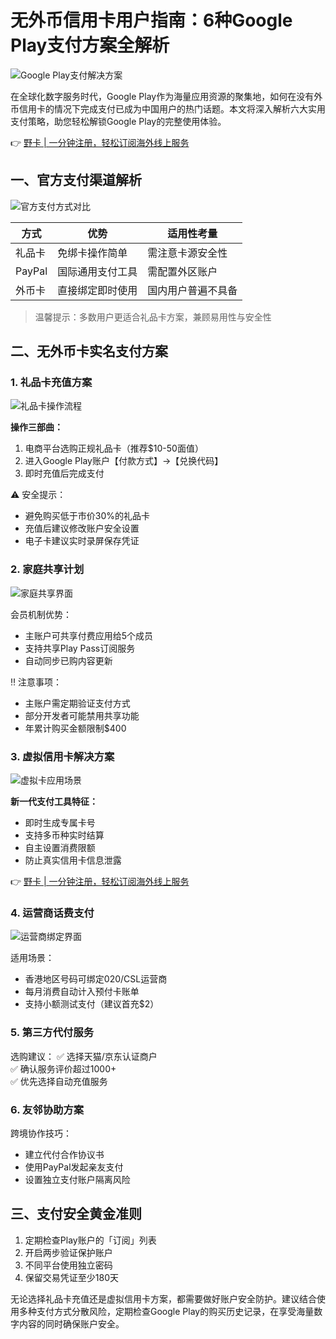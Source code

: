 # 无外币信用卡用户指南：6种Google Play支付方案全解析

![Google Play支付解决方案](https://bbtdd.com/wp-content/uploads/img/213958341027867.webp)

在全球化数字服务时代，Google Play作为海量应用资源的聚集地，如何在没有外币信用卡的情况下完成支付已成为中国用户的热门话题。本文将深入解析六大实用支付策略，助您轻松解锁Google Play的完整使用体验。

👉 [野卡 | 一分钟注册，轻松订阅海外线上服务](https://bbtdd.com/yeka)

## 一、官方支付渠道解析
![官方支付方式对比](https://bbtdd.com/wp-content/uploads/img/3275079873983.webp)

| 方式      | 优势               | 适用性考量           |
|-----------|--------------------|----------------------|
| 礼品卡    | 免绑卡操作简单     | 需注意卡源安全性     |
| PayPal    | 国际通用支付工具   | 需配置外区账户       |
| 外币卡    | 直接绑定即时使用   | 国内用户普遍不具备   |

> 温馨提示：多数用户更适合礼品卡方案，兼顾易用性与安全性

## 二、无外币卡实名支付方案

### 1. 礼品卡充值方案
![礼品卡操作流程](https://bbtdd.com/wp-content/uploads/img/07439017837805.webp)

**操作三部曲：**
1. 电商平台选购正规礼品卡（推荐$10-50面值）
2. 进入Google Play账户【付款方式】→【兑换代码】
3. 即时充值后完成支付

⚠️ 安全提示：
- 避免购买低于市价30%的礼品卡
- 充值后建议修改账户安全设置
- 电子卡建议实时录屏保存凭证

### 2. 家庭共享计划
![家庭共享界面](https://bbtdd.com/wp-content/uploads/img/211599406445662.webp)

会员机制优势：
- 主账户可共享付费应用给5个成员
- 支持共享Play Pass订阅服务
- 自动同步已购内容更新

‼️ 注意事项：
- 主账户需定期验证支付方式
- 部分开发者可能禁用共享功能
- 年累计购买金额限制$400

### 3. 虚拟信用卡解决方案
![虚拟卡应用场景](https://bbtdd.com/wp-content/uploads/img/1661691688383734.webp)

**新一代支付工具特征：**
- 即时生成专属卡号
- 支持多币种实时结算
- 自主设置消费限额
- 防止真实信用卡信息泄露

👉 [野卡 | 一分钟注册，轻松订阅海外线上服务](https://bbtdd.com/yeka)

### 4. 运营商话费支付
![运营商绑定界面](https://bbtdd.com/wp-content/uploads/img/660709264357627.webp)

适用场景：
- 香港地区号码可绑定020/CSL运营商
- 每月消费自动计入预付卡账单
- 支持小额测试支付（建议首充$2）

### 5. 第三方代付服务
选购建议：
✅ 选择天猫/京东认证商户  
✅ 确认服务评价超过1000+  
✅ 优先选择自动充值服务

### 6. 友邻协助方案
跨境协作技巧：
- 建立代付合作协议书
- 使用PayPal发起亲友支付
- 设置独立支付账户隔离风险

## 三、支付安全黄金准则
1. 定期检查Play账户的「订阅」列表
2. 开启两步验证保护账户
3. 不同平台使用独立密码
4. 保留交易凭证至少180天

无论选择礼品卡充值还是虚拟信用卡方案，都需要做好账户安全防护。建议结合使用多种支付方式分散风险，定期检查Google Play的购买历史记录，在享受海量数字内容的同时确保账户安全。